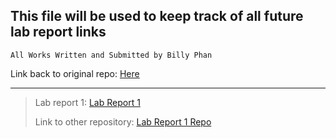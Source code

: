 ## This file will be used to keep track of all future lab report links

`All Works Written and Submitted by Billy Phan` 

Link back to original repo: [Here](https://github.com/b-ianphan/cse15l-lab-reports.git)

---

>Lab report 1: [Lab Report 1](https://b-ianphan.github.io/lab-report-1/lab-report-1-week-2.html)
>
>Link to other repository: [Lab Report 1 Repo](https://github.com/b-ianphan/lab-report-1.git)
